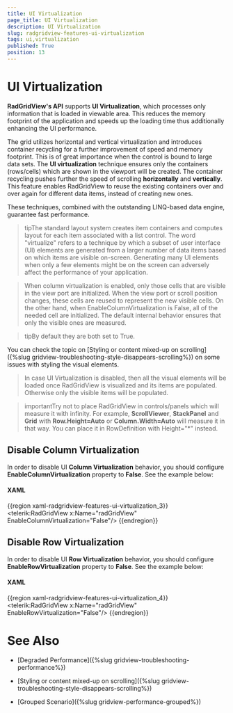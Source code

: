 ```yaml
---
title: UI Virtualization
page_title: UI Virtualization
description: UI Virtualization
slug: radgridview-features-ui-virtualization
tags: ui,virtualization
published: True
position: 13
---
```


# UI Virtualization

__RadGridView's API__ supports __UI Virtualization__, which processes only information that is loaded in viewable area. This reduces the memory footprint of the application and speeds up the loading time thus additionally enhancing the UI performance. 

The grid utilizes horizontal and vertical virtualization and introduces container recycling for a further improvement of speed and memory footprint. This is of great importance when the control is bound to large data sets. The __UI virtualization__ technique ensures only the containers (rows/cells) which are shown in the viewport will be created. The container recycling pushes further the speed of scrolling __horizontally__ and __vertically__. This feature enables RadGridView to reuse the existing containers over and over again for different data items, instead of creating new ones.

These techniques, combined with the outstanding LINQ-based data engine, guarantee fast performance.
        
>tipThe standard layout system creates item containers and computes layout for each item associated with a list control. The word "virtualize" refers to a technique by which a subset of user interface (UI) elements are generated from a larger number of data items based on which items are visible on-screen. Generating many UI elements when only a few elements might be on the screen can adversely affect the performance of your application.

>When column virtualization is enabled, only those cells that are visible in the view port are initialized. When the view port or scroll position changes, these cells are reused to represent the new visible cells.
On the other hand, when EnableColumnVirtualization is False, all of the needed cell are initialized. The default internal behavior ensures that only the visible ones are measured.
        
>tipBy default they are both set to True.     

You can check the topic on [Styling or content mixed-up on scrolling]({%slug gridview-troubleshooting-style-disappears-scrolling%}) on some issues with styling the visual elements.
        
>In case UI Virtualization is disabled, then all the visual elements will be loaded once RadGridView is visualized and its items are populated. Otherwise only the visible items will be populated.

>importantTry not to place RadGridView in controls/panels which will measure it with infinity. For example, __ScrollViewer__, __StackPanel__ and __Grid__ with __Row.Height=Auto__ or __Column.Width=Auto__ will measure it in that way. You can place it in RowDefinition with Height="*" instead. 

## Disable Column Virtualization

In order to disable UI __Column Virtualization__ behavior, you should configure __EnableColumnVirtualization__ property to __False__. See the example below:

#### __XAML__

{{region xaml-radgridview-features-ui-virtualization_3}}
	<telerik:RadGridView x:Name="radGridView" EnableColumnVirtualization="False"/>
{{endregion}}


## Disable Row Virtualization

In order to disable UI __Row Virtualization__ behavior, you should configure __EnableRowVirtualization__ property to __False__. See the example below:

#### __XAML__

{{region xaml-radgridview-features-ui-virtualization_4}}
	<telerik:RadGridView x:Name="radGridView" EnableRowVirtualization="False"/>
{{endregion}}


# See Also

 * [Degraded Performance]({%slug gridview-troubleshooting-performance%})

 * [Styling or content mixed-up on scrolling]({%slug gridview-troubleshooting-style-disappears-scrolling%})

 * [Grouped Scenario]({%slug gridview-performance-grouped%})
